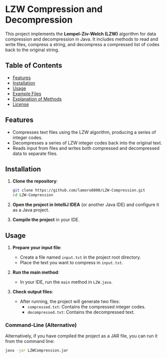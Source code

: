 # LZW Compression and Decompression

This project implements the **Lempel-Ziv-Welch (LZW)** algorithm for data compression and decompression in Java. It includes methods to read and write files, compress a string, and decompress a compressed list of codes back to the original string.

## Table of Contents
- [Features](#features)
- [Installation](#installation)
- [Usage](#usage)
- [Example Files](#example-files)
- [Explanation of Methods](#explanation-of-methods)
- [License](#license)

## Features
- Compresses text files using the LZW algorithm, producing a series of integer codes.
- Decompresses a series of LZW integer codes back into the original text.
- Reads input from files and writes both compressed and decompressed data to separate files.

## Installation
1. **Clone the repository**:
    ```bash
    git clone https://github.com/lamoro8800/LZW-Compression.git
    cd LZW-Compression
    ```

2. **Open the project in IntelliJ IDEA** (or another Java IDE) and configure it as a Java project.

3. **Compile the project** in your IDE.

## Usage
1. **Prepare your input file**:
   - Create a file named `input.txt` in the project root directory.
   - Place the text you want to compress in `input.txt`.

2. **Run the main method**:
   - In your IDE, run the `main` method in `LZW.java`.

3. **Check output files**:
   - After running, the project will generate two files:
     - `compressed.txt`: Contains the compressed integer codes.
     - `decompressed.txt`: Contains the decompressed text.

### Command-Line (Alternative)
Alternatively, if you have compiled the project as a JAR file, you can run it from the command line:
```bash
java -jar LZWCompression.jar
